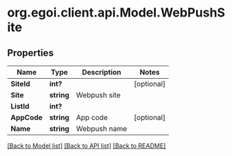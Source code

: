 # org.egoi.client.api.Model.WebPushSite
## Properties

Name | Type | Description | Notes
------------ | ------------- | ------------- | -------------
**SiteId** | **int?** |  | [optional] 
**Site** | **string** | Webpush site | 
**ListId** | **int?** |  | 
**AppCode** | **string** | App code | [optional] 
**Name** | **string** | Webpush name | 

[[Back to Model list]](../README.md#documentation-for-models) [[Back to API list]](../README.md#documentation-for-api-endpoints) [[Back to README]](../README.md)

